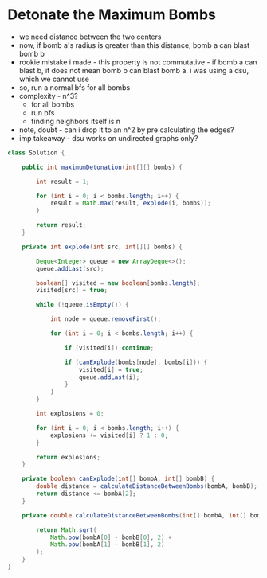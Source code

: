 # Detonate the Maximum Bombs

- we need distance between the two centers
- now, if bomb a's radius is greater than this distance, bomb a can blast bomb b
- rookie mistake i made - this property is not commutative - if bomb a can blast b, it does not mean bomb b can blast bomb a. i was using a dsu, which we cannot use
- so, run a normal bfs for all bombs
- complexity - n^3?
  - for all bombs
  - run bfs
  - finding neighbors itself is n
- note, doubt - can i drop it to an n^2 by pre calculating the edges?
- imp takeaway - dsu works on undirected graphs only?

```java
class Solution {

    public int maximumDetonation(int[][] bombs) {

        int result = 1;

        for (int i = 0; i < bombs.length; i++) {
            result = Math.max(result, explode(i, bombs));
        }

        return result;
    }

    private int explode(int src, int[][] bombs) {

        Deque<Integer> queue = new ArrayDeque<>();
        queue.addLast(src);

        boolean[] visited = new boolean[bombs.length];
        visited[src] = true;

        while (!queue.isEmpty()) {

            int node = queue.removeFirst();

            for (int i = 0; i < bombs.length; i++) {

                if (visited[i]) continue;

                if (canExplode(bombs[node], bombs[i])) {
                    visited[i] = true;
                    queue.addLast(i);
                }
            }
        }

        int explosions = 0;

        for (int i = 0; i < bombs.length; i++) {
            explosions += visited[i] ? 1 : 0;
        }

        return explosions;
    }

    private boolean canExplode(int[] bombA, int[] bombB) {
        double distance = calculateDistanceBetweenBombs(bombA, bombB);
        return distance <= bombA[2];
    }

    private double calculateDistanceBetweenBombs(int[] bombA, int[] bombB) {

        return Math.sqrt(
            Math.pow(bombA[0] - bombB[0], 2) +
            Math.pow(bombA[1] - bombB[1], 2)
        );
    }
}
```
